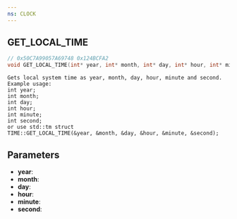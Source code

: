 ```yaml
---
ns: CLOCK
---
```

## GET_LOCAL_TIME

```c
// 0x50C7A99057A69748 0x124BCFA2
void GET_LOCAL_TIME(int* year, int* month, int* day, int* hour, int* minute, int* second);
```

```
Gets local system time as year, month, day, hour, minute and second.  
Example usage:  
int year;  
int month;  
int day;  
int hour;  
int minute;  
int second;  
or use std::tm struct  
TIME::GET_LOCAL_TIME(&year, &month, &day, &hour, &minute, &second);  
```

## Parameters
* **year**: 
* **month**: 
* **day**: 
* **hour**: 
* **minute**: 
* **second**: 

